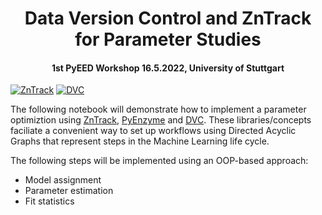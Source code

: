 <h1 align="center">
  Data Version Control and ZnTrack for Parameter Studies
</h1>

<h4 align="center">1st PyEED Workshop 16.5.2022, University of Stuttgart
</h4>

[![ZnTrack](https://img.shields.io/badge/Powered%20by-ZnTrack-%23007CB0)](https://zntrack.readthedocs.io/en/latest/)
<a href="https://www.qries.com/" target="_blank" >
         <img alt="DVC" src="https://img.shields.io/badge/-tracked-white.svg?logo=data-version-control&link=https://dvc.org/?utm_campaign=badge">
</a>
 

The following notebook will demonstrate how to implement a parameter optimiztion using [ZnTrack](https://github.com/zincware/ZnTrack), [PyEnzyme](https://github.com/EnzymeML/PyEnzyme) and [DVC](https://dvc.org). These libraries/concepts faciliate a convenient way to set up workflows using Directed Acyclic Graphs that represent steps in the Machine Learning life cycle.

The following steps will be implemented using an OOP-based approach:

- Model assignment
- Parameter estimation
- Fit statistics
